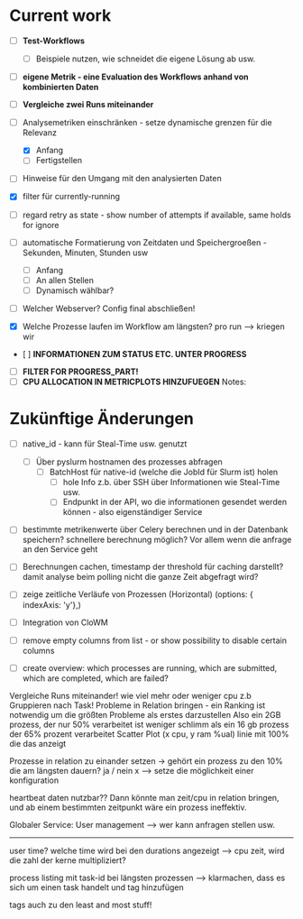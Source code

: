 # Current work
- [ ] **Test-Workflows** 
  - [ ] Beispiele nutzen, wie schneidet die eigene Lösung ab usw.
- [ ] **eigene Metrik - eine Evaluation des Workflows anhand von kombinierten Daten** 
- [ ] **Vergleiche zwei Runs miteinander** 
- [ ] Analysemetriken einschränken - setze dynamische grenzen für die Relevanz
  - [x] Anfang
  - [ ] Fertigstellen
- [ ] Hinweise für den Umgang mit den analysierten Daten

- [x] filter für currently-running
- [ ] regard retry as state - show number of attempts if available, same holds for ignore
- [ ] automatische Formatierung von Zeitdaten und Speichergroeßen - Sekunden, Minuten, Stunden usw
  - [ ] Anfang
  - [ ] An allen Stellen
  - [ ] Dynamisch wählbar?
- [ ] Welcher Webserver? Config final abschließen!
- [x] Welche Prozesse laufen im Workflow am längsten?  pro run --> kriegen wir
- [ ] **INFORMATIONEN ZUM STATUS ETC. UNTER PROGRESS**
- [ ] **FILTER FOR PROGRESS_PART!**
- [ ] **CPU ALLOCATION IN METRICPLOTS HINZUFUEGEN** 
Notes:

# Zukünftige Änderungen

- [ ] native_id - kann für Steal-Time usw. genutzt
  - [ ] Über pyslurm hostnamen des prozesses abfragen
    - [ ] BatchHost für native-id (welche die JobId für Slurm ist) holen
      - [ ] hole Info z.b. über SSH über Informationen wie Steal-Time usw.
      - [ ] Endpunkt in der API, wo die informationen gesendet werden können - also eigenständiger Service
- [ ] bestimmte metrikenwerte über Celery berechnen und in der Datenbank speichern? schnellere berechnung möglich? Vor allem wenn die anfrage an den Service geht
- [ ] Berechnungen cachen, timestamp der threshold für caching darstellt? damit analyse beim polling nicht die ganze Zeit abgefragt wird?
- [ ] zeige zeitliche Verläufe von Prozessen (Horizontal) (options: { indexAxis: 'y'},)
- [ ] Integration von CloWM
- [ ] remove empty columns from list - or show possibility to disable certain columns  
- [ ] create overview: which processes are running, which are submitted, which are completed, which are failed?


Vergleiche Runs miteinander! wie viel mehr oder weniger cpu z.b 
Gruppieren nach Task!
Probleme in Relation bringen - ein Ranking ist notwendig um die größten Probleme als erstes darzustellen
Also ein 2GB prozess, der nur 50% verarbeitet ist weniger schlimm als ein 16 gb prozess der 65% prozent verarbeitet
Scatter Plot (x cpu, y ram %ual) linie mit 100% die das anzeigt

Prozesse in relation zu einander setzen -> gehört ein prozess zu den 10% die am längsten dauern? ja / nein
x --> setze die möglichkeit einer konfiguration

heartbeat daten nutzbar??
Dann könnte man zeit/cpu in relation bringen, und ab einem bestimmten zeitpunkt wäre ein prozess ineffektiv.


Globaler Service: User management --> wer kann anfragen stellen usw. 


____

user time? welche time wird bei den durations angezeigt
--> cpu zeit, wird die zahl der kerne multipliziert? 

process listing mit task-id bei längsten prozessen --> klarmachen, dass es sich um einen task handelt und tag hinzufügen

tags auch zu den least and most stuff!
